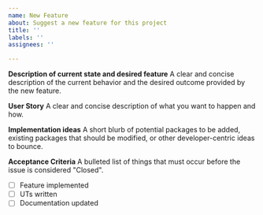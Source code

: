 ```yaml
---
name: New Feature
about: Suggest a new feature for this project
title: ''
labels: ''
assignees: ''

---
```


**Description of current state and desired feature**
A clear and concise description of the current behavior and the desired outcome provided by the new feature.

**User Story**
A clear and concise description of what you want to happen and how.

**Implementation ideas**
A short blurb of potential packages to be added, existing packages that should be modified, or other developer-centric ideas to bounce.

**Acceptance Criteria**
A bulleted list of things that must occur before the issue is considered "Closed".
- [ ] Feature implemented
- [ ] UTs written
- [ ] Documentation updated
